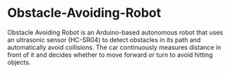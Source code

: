 # Obstacle-Avoiding-Robot
Obstacle Avoiding Robot is an Arduino-based autonomous robot that uses an ultrasonic sensor (HC-SR04) to detect obstacles in its path and automatically avoid collisions. The car continuously measures distance in front of it and decides whether to move forward or turn to avoid hitting objects.
